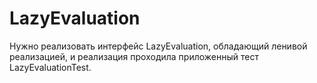 # LazyEvaluation

Нужно реализовать интерфейс LazyEvaluation, обладающий ленивой реализацией, и реализация проходила приложенный тест LazyEvaluationTest.